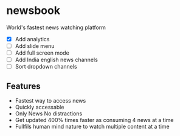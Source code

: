 # newsbook

World's fastest news watching platform

- [x] Add analytics
- [ ] Add slide menu
- [ ] Add full screen mode
- [ ] Add India english news channels
- [ ] Sort dropdown channels

## Features

- Fastest way to access news
- Quickly accessable
- Only News No distractions
- Get updated 400% times faster as consuming 4 news at a time
- Fullfils human mind nature to watch multiple content at a time

